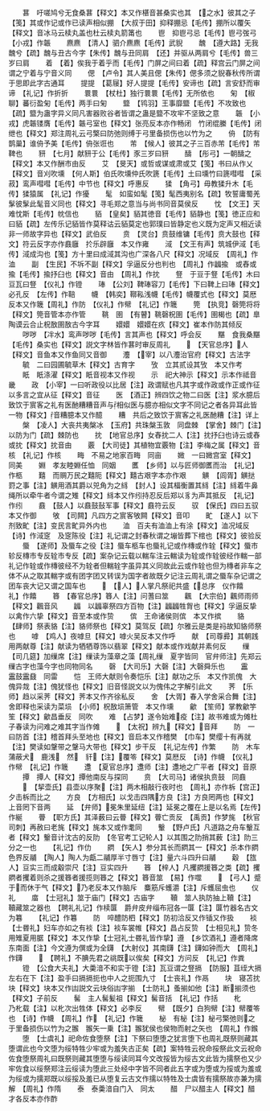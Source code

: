 <!-- { "loadSidebar": true } -->
　　葚　吁嗟鸠兮无食桑葚【释文】本又作椹音甚桑实也其　【之水】彼其之子【笺】其或作记或作已读声相似掤　【大叔于田】抑释掤忌【毛传】掤所以覆矢【释文】音冰马云椟丸盖也杜云椟丸箭筩也
　　鬯　抑鬯弓忌【毛传】鬯弓弢弓　【小戎】作韔
　　麃麃　【清人】驷介麃麃【毛传】武貎
　　魗　【遵大路】无我魗兮【疏】魗与丑古今字【朱传】魗与丑同肩　【还】并驱从两肩兮【毛传】兽三岁曰肩
　　着　【着】俟我于着乎而【毛传】门屏之间曰着【疏】释宫云门屏之间谓之宁着与宁音义同
　　偲　【卢令】其人美且偲【朱传】偲多须之貎春秋传所谓于思即此字古通耳
　　提提　【葛屦】好人提提【毛传】安谛也【疏】言安舒而审谛　【礼记】作折折
　　睘睘　【杖杜】独行睘睘【毛传】无所依也
　　匊　【椒聊】蕃衍盈匊【毛传】两手曰匊
　　盬　【鸨羽】王事靡盬【毛传】不攻致也【疏】盬为蛊字异义同凡害器败谷者皆谓之蛊是盬不攻牢不坚致之意
　　韔　【小戎】虎韔镂膺【毛传】韔弓室也【释文】张亮反本亦作畅闭　竹闭绲縢【毛传】闭绁也【释文】郑注周礼云弓檠曰防弛则缚于弓里备损伤也以竹为之
　　侜　【防有鹊巢】谁侜予美【毛传】侜张诳也
　　芾　【候人】彼其之子三百赤芾【毛传】芾鞞也
　　豜　【七月】献豜于公【毛传】豕三岁曰豜
　　醻　【彤弓】一朝醻之【释文】本又作酬市由反
　　艾　【旻天】或哲或谋或肃或艾【笺】书曰从作乂【释文】音刈吹壎　【何人斯】伯氏吹壎仲氏吹篪【毛传】土曰壎竹曰篪嘒嘒　【采菽】鸾声嘒嘒【毛传】中节也【释文】呼惠反
　　猱　【角弓】毋教猱升木【毛传】猱猿属　【礼记】作獶
　　髦　如蛮如髦【笺】髦西夷别名【疏】牧誓庸蜀羌髳彼髳此髦音义同也【释文】寻毛郑之意当与尚书同音莫侯反
　　忱　【文王】天难忱斯【毛传】帎信也
　　貊　【皇矣】貊其徳音【毛传】貊静也【笺】徳正应和曰貊【疏】左传乐记貊皆作莫释诂云貊莫定也郭璞曰皆静定也义既为定声又相近读非一师故字异也【释文】武伯反
　　贲　【灵台】贲鼓维镛【毛传】贲大鼓也【释文】符云反字亦作鼖廱　扵乐辟廱　本又作雍
　　淢　【文王有声】筑城伊淢【毛传】淢成沟也【笺】方十里曰成淢其沟也广深各八尺【释文】况域反　【周礼】作洫
　　副　【生民】不坼不副【释文】孚逼反分也判也　【周礼】作疈揄　或舂或揄【毛传】揄抒臼也【释文】音由　【周礼】作抌
　　豋　于豆于豋【毛传】木曰豆瓦曰豋　【仪礼】作镫
　　琫　【公刘】鞞琫容刀【毛传】下曰鞞上曰琫【释文】必孔反　【左传】作鞛
　　幭　【韩奕】鞹鞃浅幭【毛传】幭覆式也【释文】莫厯反本又作簚【周礼】作防　【仪礼】作幦　【礼记】作簚
　　筦　【执竞】磬筦将将【释文】筦音管本亦作管
　　鞉　圉　【有瞽】鞉磬柷圉【毛传】圉楬也【疏】臯陶谟云合止柷敔圉敔古今字耳
　　嬛嬛　嬛嬛在疚【释文】崔本作防其倾反
　　哕哕　【冸水】鸾声哕哕【毛传】言其声也【释文】呼会反
　　黮　食我桑黮【毛传】桑实也【释文】説文字林皆作葚时审反周礼
　　　【天官总序】人【释文】音鱼本又作鱼同又音御
　　灋　【宰】以八灋治官府【释文】古法字
　　毓　二曰园圃毓草木【释文】古育字
　　攷　立其贰设其攷　本又作考
　　眂　眂涤濯【释文】眂音视本又作视
　　示　祀大神示【释文】示本作祗音畿
　　政　【小宰】一曰听政役以比居【注】政谓赋也凡其字或作政或作正或作征以多言之宜从征【释文】音征
　　医　【酒正】辨四饮之物二曰医【注】浆水臆后致饮于賔客之礼有医酏糟糟音声与相似医与臆亦相似文字不同记之者各异耳此皆一物【释文】音糟臆本又作醷
　　糟　共后之致饮于賔客之礼医酏糟【注】详上
　　槃　【凌人】大丧共夷槃冰　【玉府】共珠槃玉敦　同盘棘　【掌舍】棘门【注】以防为门【疏】棘防也
　　抌　【地官总序】女舂抌二人【注】抌抒臼也诗云或舂或抌【释文】抌音由
　　覈　【大司徒】其植物宜覈物【注】李梅之属【释文】音核　【礼记】作核
　　畮　不易之地家百畮　同亩
　　媺　一曰媺宫室【释文】同美
　　婣　孝友睦婣任恤　同姻
　　匶　【乡师】以与匠师御匶而治　【礼记】作柩
　　囏　而赒万民之囏阨【释文】囏古艰字本亦作艰
　　觵　【闾胥】觵挞罸之事【注】觵用酒其爵以兕角为之絼　【封人】设其楅衡置其絼【注】絼着牛鼻绳所以牵牛者今谓之雉【释文】絼本又作纼持忍反后郑以豸为声其抵反　【礼记】作纼
　　鼖　【鼓人】以鼖鼓鼔军事【释文】鼖符云反
　　驭　【保氏】四曰五驭　本又作御
　　敂　【司闗】凡四方之賔客敂闗【释文】音叩
　　甿　【遂人】以下剂致甿【注】变民言甿异外内也
　　洫　百夫有洫洫上有涂【释文】洫况域反　【诗】作淢窆　及窆陈役【注】礼记谓之封春秋谓之塴皆葬下棺也【释文】彼验反
　　蜃　【遂师】及蜃车之役【注】蜃车柩车也蜃礼记或作槫或作辁【释文】蜃市轸反槫市专反辁市专反【疏】案杂记云载以輲车注云輲读为辁或作辁彼经作輲一部礼记作辁或作槫彼经不为辁者但輲辁字虽异其义同故此云或作辁也但为槫者非车之体不从之取其輲字或有团字团又转误为国字者故既夕记注云周礼谓之蜃车杂记谓之团车丧大记又谓之国车也
　　　【人】人掌凡祭祀共盛【总序　仪作饎　　礼】作饎
　　簭　【春官总序】簭人【注】问蓍曰筮
　　飌　【大宗伯】飌师雨师【释文】飌音风
　　疈　以疈辜祭四方百物【注】疈疈牲胷也【释文】孚逼反挚　以禽作六挚【释文】音至本或作贽
　　傧　王命诸侯则傧　本又作摈
　　貉　【肆师】祭表貉【注】貉师祭也【释文】莫驾反【疏】尔雅云是类是祃故知貉师祭也
　　嘑　【鸡人】夜嘑旦【释文】嘑火吴反本又作呼
　　献　【司尊彛】其朝践用两献尊【注】献读为牺牺尊饰以翡翠【释文】献本或作戏献并素何反
　　缫　【司几筵】加缫席【注】缫读为藻章之藻【周礼缫　夏字皆同　官弁师注】先郑云缫古字也藻今字也同物同名
　　磬　【大司乐】大磬【注】大磬舜乐也
　　靁　靁鼓靁鼗　同雷
　　恺　王师大献则令奏恺乐【注】献功之乐　本又作凯傀　大傀异烖【注】傀犹怪也【释文】旧音怪説文以为傀伟之字解引此文
　　荠　【乐师】趋以采荠【释文】荠本又作齐徐私反
　　舍　【大胥】春入学舍采合舞【注】舍即释也采读为菜埙　【小师】柷敔埙箫管　本又作壎
　　龡　【笙师】掌教龡竽笙【释文】龡昌垂反　同吹
　　难　【占梦】遂令始难疫【注】故书难或为傩杜子春读为问难之难其字当作傩
　　　【太祝】辨九【释文】音拜
　　防　一曰防首【注】稽首拜头至地也【释文】音启本又作稽樊　【巾车】樊缨十有再就【注】樊读如鞶带之鞶马大带也【释文】步干反　【礼记左传】作繁
　　防　木车蒲蔽犬　鹿浅　然　豻【注】覆笭【释文】莫厯反　【诗】作幭　【仪礼】作幦　【礼记】作簚
　　邍　【夏官总序】邍师【注】邍地之广平者【释文】音原
　　撢　撢人【释文】撢他南反与探同
　　贲　【大司马】诸侯执贲鼓　同鼖
　　　【挈壶氏】县壶以序聚【注】两木相敲行夜时也　【周礼】亦作柝【宫正】夕击柝而比之
　　方良　【方相氏】以戈击四隅方良【注】方良罔两也【释文】上音罔下音两
　　延　【弁师】冕朱里延纽【注】延冕之覆在上是以名焉【左传】作綖
　　瞢　【职方氏】其泽薮曰云瞢【释文】瞢亡贡反　【禹贡】作梦旄　【秋官司刺】再赦曰老旄【释文】旄本又或作耄同
　　轚　【野卢氏】凡道路之舟车轚互者【释文】轚音计沈古的反阞　【冬官考工记轮人】以其围之阞捎其薮【注】阞三分之一也
　　【礼记】作仂
　　閷　【矢人】参分其长而閷其一【释文】杀本作閷色界反鬴　【陶人】陶人为甗二鬴厚半寸唇寸【注】量六斗四升曰鬴
　　觳　【旊人】豆实三而成觳崇尺【注】豆实四升
　　簭　【梓人】凡攫閷援簭之类【疏】攫閷者攫着则杀之援簭者援揽则簭之【释文】簭音筮　【易】作噬
　　　【弓人】蹙于而休于气【释文】乃老反本又作脑斥　麋筋斥蠖灂【注】斥蠖屈虫也
　　仪礼
　　庿　【士冠礼】筮于庙门【释文】古庙字
　　韇　筮人执防抽上韇【注】韇藏筮之器也　【聘礼礼记】作椟匴　爵弁皮弁缁布冠各一匴【注】匴竹器名古文为篹
　　【礼记】作篹
　　防　啐醴防柶【释文】防初洽反又作锸又作扱
　　裧　【士昬礼】妇车亦如之有裧【注】裧车裳帷【释文】昌占反贽　【士相见礼】贽冬用雉夏用腒【释文】本又作挚【士冠礼士昬礼皆作挚】遵　【乡饮酒礼】遵者降席东南面【注】今文遵为僎或为全鑮　【大射仪】其南鑮【注】鑮如钟而大　【周礼】作鑮
　　　【聘礼】不腆先君之祧既以俟矣【释文】方问反　【礼记】作粪
　　镫　【公食大夫礼】大羮湆不和实于镫【注】瓦豆谓之豋搹　【防服】苴绖大搹左右在下【注】盈手曰搹搹扼也中人之扼围九寸　【士丧礼】作鬲
　　块　寝苫抌块【释文】块本又作凷説文云块俗凷字揃　【士防礼】蚤揃如他【注】断揃须也【释文】子前反
　　髺　主人髺髪祖【释文】髺音括　【礼记】作括
　　朼　　　乃朼载【注】以朼次出牲体【释文】必李反
　　幦　【既夕】白狗幦【注】幦覆笭也　【诗】作幭　【周礼】作　【礼记】作簚
　　柲　有柲【注】柲弓檠弛则之于里备损伤以竹为之翭　翭矢一乗【注】翭犹侯也侯物而射之矢也　【周礼】作鍭
　　堕　【士虞礼】祀命佐食堕祭【注】下祭曰堕堕之犹言堕下也周礼既祭则藏其堕谓此也今文堕为绥特牲少牢或为羞失古正矣【疏】案特牲云祝命挼祭此文云祝命佐食堕祭周礼曰既祭则藏其堕堕与绥读同耳今文改挼皆为绥古文此皆为擩祭也又少牢佐食以绥祭郑注云绥读为堕此三处经中字皆不同者此五字或为堕或为挼或为羞或为绥或为擩郑既以绥挼及羞已从堕复云古文作擩以特牲及士虞皆有擩祭故亦兼为擩解　【周礼】作隋
　　泰　泰羮湆自门入　同太
　　醋　尸以醋主人【释文】醋才各反本亦作酢
